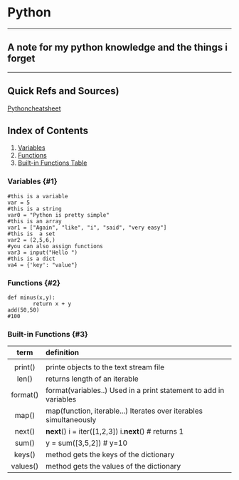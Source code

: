 # Python
________________________________________________________
## A note for my python knowledge and the things i forget
________________________________________________________

## Quick Refs and Sources)
[Pythoncheatsheet](https://www.pythoncheatsheet.org/)

## Index of Contents
1. [Variables](#1)
2. [Functions](#2)
3. [Built-in Functions Table](#3)
	
		
### Variables {#1}

```
#this is a variable
var = 5
#this is a string
var0 = "Python is pretty simple"
#this is an array
var1 = ["Again", "like", "i", "said", "very easy"]
#this is  a set
var2 = (2,5,6,)
#you can also assign functions
var3 = input("Hello ")
#this is a dict 
va4 = {'key': "value"}

```
### Functions {#2}

```
def minus(x,y):
		return x + y
add(50,50)
#100
```

### Built-in Functions {#3}
| term    | definition                                                                   |
|:-----:  |	:---------------------------------------------------------------------			 |
|         |                                                                              |
| print() | printe objects to the text stream file                                       |
| len()   | returns length of an iterable                                                |
| format()| format(variables..) Used in a print statement to add in variables            |
| map()   | map(function, iterable...) Iterates  over iterables simultaneously           |
| next()	| __next__() i = iter([1,2,3]) i.__next__() # returns 1                        |
| sum()   | y = sum([3,5,2]) # y=10                                                      |
| keys()  | method gets the keys of the dictionary                                       |
| values()| method gets the values of the dictionary |

